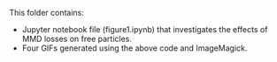 This folder contains: 
* Jupyter notebook file (figure1.ipynb) that investigates the effects of MMD losses on free particles. 
* Four GIFs generated using the above code and ImageMagick.

